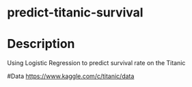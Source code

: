 # predict-titanic-survival

# Description
Using Logistic Regression to predict survival rate on the Titanic

#Data
https://www.kaggle.com/c/titanic/data